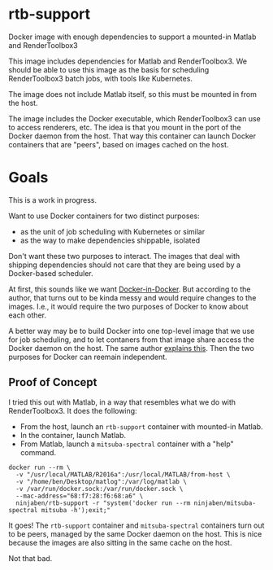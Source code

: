 # rtb-support
Docker image with enough dependencies to support a mounted-in Matlab and RenderToolbox3

This image includes dependencies for Matlab and RenderToolbox3.  We should be able to use this image as the basis for scheduling RenderToolbox3 batch jobs, with tools like Kubernetes.

The image does not include Matlab itself, so this must be mounted in from the host.

The image includes the Docker executable, which RenderToolbox3 can use to access renderers, etc.  The idea is that you mount in the port of the Docker daemon from the host.  That way this container can launch Docker containers that are "peers", based on images cached on the host.

# Goals
This is a work in progress.

Want to use Docker containers for two distinct purposes:
 - as the unit of job scheduling with Kubernetes or similar
 - as the way to make dependencies shippable, isolated

Don't want these two purposes to interact.  The images that deal with shipping dependencies should not care that they are being used by a Docker-based scheduler.

At first, this sounds like we want [Docker-in-Docker](https://blog.docker.com/2013/09/docker-can-now-run-within-docker/).  But according to the author, that turns out to be kinda messy and would require changes to the images.  I.e., it would require the two purposes of Docker to know about each other. 

A better way may be to build Docker into one top-level image that we use for job scheduling, and to let contaners from that image share access the Docker daemon on the host.  The same author [explains this](https://jpetazzo.github.io/2015/09/03/do-not-use-docker-in-docker-for-ci/).  Then the two purposes for Docker can reemain independent.

## Proof of Concept
I tried this out with Matlab, in a way that resembles what we do with RenderToolbox3.  It does the following:
 - From the host, launch an `rtb-support` container with mounted-in Matlab.
 - In the container, launch Matlab.
 - From Matlab, launch a `mitsuba-spectral` container with a "help" command.

```
docker run --rm \
  -v "/usr/local/MATLAB/R2016a":/usr/local/MATLAB/from-host \
  -v "/home/ben/Desktop/matlog":/var/log/matlab \
  -v /var/run/docker.sock:/var/run/docker.sock \
  --mac-address="68:f7:28:f6:68:a6" \
  ninjaben/rtb-support -r "system('docker run --rm ninjaben/mitsuba-spectral mitsuba -h');exit;"
```

It goes!  The `rtb-support` container and `mitsuba-spectral` containers turn out to be peers, managed by the same Docker daemon on the host.  This is nice because the images are also sitting in the same cache on the host.
 
Not that bad.
